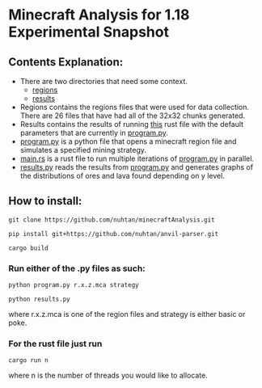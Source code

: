 # Minecraft Analysis for 1.18 Experimental Snapshot

## Contents Explanation:
- There are two directories that need some context.
    - [regions](regions/)
    - [results](results/)
- Regions contains the regions files that were used for data collection. There are 26 files that have had all of the 32x32 chunks generated.
- Results contains the results of running [this](src/main.rs) rust file with the default parameters that are currently in [program.py](program.py).
- [program.py](program.py) is a python file that opens a minecraft region file and simulates a specified mining strategy.
- [main.rs](src/main.rs) is a rust file to run multiple iterations of [program.py](program.py) in parallel.
- [results.py](results.py) reads the results from [program.py](program.py) and generates graphs of the distributions of ores and lava found depending on y level.

## How to install:
```
git clone https://github.com/nuhtan/minecraftAnalysis.git

pip install git+https://github.com/nuhtan/anvil-parser.git

cargo build
```

### Run either of the .py files as such:
```
python program.py r.x.z.mca strategy

python results.py
```
where r.x.z.mca is one of the region files and strategy is either basic or poke.


### For the rust file just run
```
cargo run n
```
where n is the number of threads you would like to allocate.